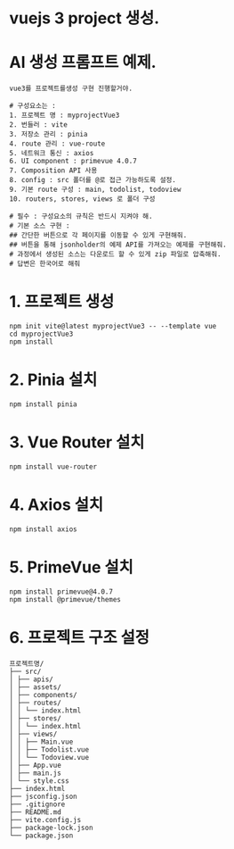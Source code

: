 # vuejs 3 project 생성.

# AI 생성 프롬프트 예제.
```
vue3를 프로젝트를생성 구현 진행할거야. 

# 구성요소는 : 
1. 프로젝트 명 : myprojectVue3
2. 번들러 : vite 
3. 저장소 관리 : pinia 
4. route 관리 : vue-route
5. 네트워크 통신 : axios 
6. UI component : primevue 4.0.7
7. Composition API 사용
8. config : src 폴더를 @로 접근 가능하도록 설정.
9. 기본 route 구성 : main, todolist, todoview
10. routers, stores, views 로 폴더 구성

# 필수 : 구성요소의 규칙은 반드시 지켜야 해.
# 기본 소스 구현 :  
## 간단한 버튼으로 각 페이지를 이동할 수 있게 구현해줘.
## 버튼을 통해 jsonholder의 예제 API를 가져오는 예제를 구현해줘.
# 과정에서 생성된 소스는 다운로드 할 수 있게 zip 파일로 압축해줘.
# 답변은 한국어로 해줘
```

# 1. 프로젝트 생성
```
npm init vite@latest myprojectVue3 -- --template vue
cd myprojectVue3
npm install
```

# 2. Pinia 설치
```
npm install pinia
```

# 3. Vue Router 설치
```
npm install vue-router
```

# 4. Axios 설치
```
npm install axios
```

# 5. PrimeVue 설치
```
npm install primevue@4.0.7
npm install @primevue/themes
```

# 6. 프로젝트 구조 설정
```
프로젝트명/
├── src/
│ ├── apis/
│ ├── assets/
│ ├── components/
│ ├── routes/
│ │ └── index.html
│ ├── stores/
│ │ └── index.html 
│ ├── views/
│ │ ├── Main.vue
│ │ ├── Todolist.vue
│ │ └── Todoview.vue 
│ ├── App.vue 
│ ├── main.js 
│ └── style.css
├── index.html
├── jsconfig.json
├── .gitignore
├── README.md
├── vite.config.js
├── package-lock.json
└── package.json
```






